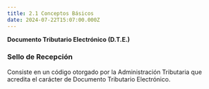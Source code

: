 ```yaml
---
title: 2.1 Conceptos Básicos
date: 2024-07-22T15:07:00.000Z
---
```



**Documento Tributario Electrónico (D.T.E.)**

### **Sello de Recepción**

Consiste en un código otorgado por la Administración Tributaria que acredita el carácter de Documento Tributario Electrónico.
